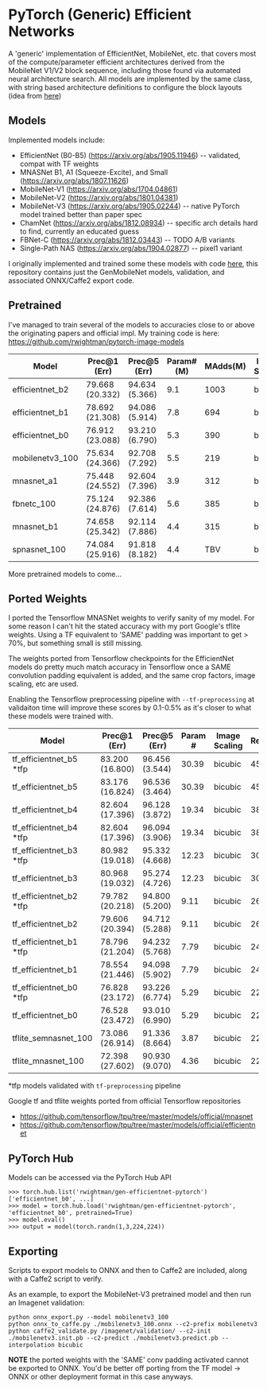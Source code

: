 # PyTorch (Generic) Efficient Networks 

A 'generic' implementation of EfficientNet, MobileNet, etc. that covers most of the compute/parameter efficient architectures derived from the MobileNet V1/V2 block sequence, including those found via automated neural architecture search. All models are implemented by the same class, with string based architecture definitions to configure the block layouts (idea from [here](https://github.com/tensorflow/tpu/blob/master/models/official/mnasnet/mnasnet_models.py))

## Models

Implemented models include:
  * EfficientNet (B0-B5) (https://arxiv.org/abs/1905.11946) -- validated, compat with TF weights
  * MNASNet B1, A1 (Squeeze-Excite), and Small (https://arxiv.org/abs/1807.11626)
  * MobileNet-V1 (https://arxiv.org/abs/1704.04861)
  * MobileNet-V2 (https://arxiv.org/abs/1801.04381)
  * MobileNet-V3 (https://arxiv.org/abs/1905.02244) -- native PyTorch model trained better than paper spec
  * ChamNet (https://arxiv.org/abs/1812.08934) -- specific arch details hard to find, currently an educated guess
  * FBNet-C (https://arxiv.org/abs/1812.03443) -- TODO A/B variants
  * Single-Path NAS (https://arxiv.org/abs/1904.02877) -- pixel1 variant
    
I originally implemented and trained some these models with code [here](https://github.com/rwightman/pytorch-image-models), this repository contains just the GenMobileNet models, validation, and associated ONNX/Caffe2 export code. 

## Pretrained

I've managed to train several of the models to accuracies close to or above the originating papers and official impl. My training code is here: https://github.com/rwightman/pytorch-image-models


|Model | Prec@1 (Err) | Prec@5 (Err) | Param#(M) | MAdds(M) | Image Scaling | Resolution | Crop |
|---|---|---|---|---|---|---|---|
| efficientnet_b2 | 79.668 (20.332) | 94.634 (5.366) | 9.1 | 1003 | bicubic | 260x260 | 0.890 |
| efficientnet_b1 | 78.692 (21.308) | 94.086 (5.914) | 7.8 | 694 | bicubic | 240x240 | 0.882 |
| efficientnet_b0 | 76.912 (23.088) | 93.210 (6.790) | 5.3 | 390 | bicubic | 224x224 | 0.875 |
| mobilenetv3_100 | 75.634 (24.366) | 92.708 (7.292) | 5.5 | 219 | bicubic | 224x224 | 0.875 |
| mnasnet_a1 | 75.448 (24.552) | 92.604 (7.396) | 3.9 | 312 | bicubic | 224x224 | 0.875 |
| fbnetc_100 | 75.124 (24.876) | 92.386 (7.614) | 5.6 | 385 | bilinear | 224x224 | 0.875 |
| mnasnet_b1 | 74.658 (25.342) | 92.114 (7.886) | 4.4 | 315 | bicubic | 224x224 | 0.875 |
| spnasnet_100 | 74.084 (25.916)  | 91.818 (8.182) | 4.4 | TBV | bilinear | 224x224 | 0.875 |


More pretrained models to come...


## Ported Weights

I ported the Tensorflow MNASNet weights to verify sanity of my model. For some reason I can't hit the stated accuracy with my port Google's tflite weights. Using a TF equivalent to 'SAME' padding was important to get > 70%, but something small is still missing.

The weights ported from Tensorflow checkpoints for the EfficientNet models do pretty much match accuracy in Tensorflow once a SAME convolution padding equivalent is added, and the same crop factors, image scaling, etc are used.

Enabling the Tensorflow preprocessing pipeline with `--tf-preprocessing` at validaiton time will improve these scores by 0.1-0.5% as it's closer to what these models were trained with.

|Model | Prec@1 (Err) | Prec@5 (Err) | Param # | Image Scaling  | Resolution | Crop | 
|---|---|---|---|---|---|---|
| tf_efficientnet_b5 *tfp  | 83.200 (16.800) | 96.456 (3.544) | 30.39 | bicubic | 456x456 | N/A |
| tf_efficientnet_b5       | 83.176 (16.824) | 96.536 (3.464) | 30.39 | bicubic | 456x456 | 0.934 |
| tf_efficientnet_b4       | 82.604 (17.396) | 96.128 (3.872) | 19.34 | bicubic | 380x380 | 0.922 |
| tf_efficientnet_b4 *tfp  | 82.604 (17.396) | 96.094 (3.906) | 19.34 | bicubic | 380x380 | N/A |
| tf_efficientnet_b3 *tfp  | 80.982 (19.018) | 95.332 (4.668) | 12.23 | bicubic | 300x300 | N/A |
| tf_efficientnet_b3       | 80.968 (19.032) | 95.274 (4.726) | 12.23 | bicubic | 300x300 | 0.903 |
| tf_efficientnet_b2 *tfp  | 79.782 (20.218) | 94.800 (5.200) | 9.11 | bicubic | 260x260 | N/A |
| tf_efficientnet_b2       | 79.606 (20.394) | 94.712 (5.288) | 9.11 | bicubic | 260x260 | 0.89 |
| tf_efficientnet_b1 *tfp  | 78.796 (21.204) | 94.232 (5.768) | 7.79 | bicubic | 240x240 | N/A |
| tf_efficientnet_b1       | 78.554 (21.446) | 94.098 (5.902) | 7.79 | bicubic | 240x240 | 0.88 |
| tf_efficientnet_b0 *tfp  | 76.828 (23.172) | 93.226 (6.774) | 5.29 | bicubic | 224x224 | N/A |
| tf_efficientnet_b0       | 76.528 (23.472) | 93.010 (6.990) | 5.29 | bicubic | 224x224 | 0.875 |
| tflite_semnasnet_100     | 73.086 (26.914) | 91.336 (8.664) | 3.87 | bicubic | 224x224 | 0.875 |
| tflite_mnasnet_100       | 72.398 (27.602) | 90.930 (9.070) |  4.36 | bicubic | 224x224 | 0.875 |

*tfp models validated with `tf-preprocessing` pipeline

Google tf and tflite weights ported from official Tensorflow repositories
* https://github.com/tensorflow/tpu/tree/master/models/official/mnasnet
* https://github.com/tensorflow/tpu/tree/master/models/official/efficientnet

## PyTorch Hub

Models can be accessed via the PyTorch Hub API

```
>>> torch.hub.list('rwightman/gen-efficientnet-pytorch')
['efficientnet_b0', ...]
>>> model = torch.hub.load('rwightman/gen-efficientnet-pytorch', 'efficientnet_b0', pretrained=True)
>>> model.eval()
>>> output = model(torch.randn(1,3,224,224))
```

## Exporting

Scripts to export models to ONNX and then to Caffe2 are included, along with a Caffe2 script to verify.

As an example, to export the MobileNet-V3 pretrained model and then run an Imagenet validation:
```
python onnx_export.py --model mobilenetv3_100
python onnx_to_caffe.py ./mobilenetv3_100.onnx --c2-prefix mobilenetv3
python caffe2_validate.py /imagenet/validation/ --c2-init ./mobilenetv3.init.pb --c2-predict ./mobilenetv3.predict.pb --interpolation bicubic
```
**NOTE** the ported weights with the 'SAME' conv padding activated cannot be exported to ONNX. You'd be better off porting from the TF model -> ONNX or other deployment format in this case anyways.

